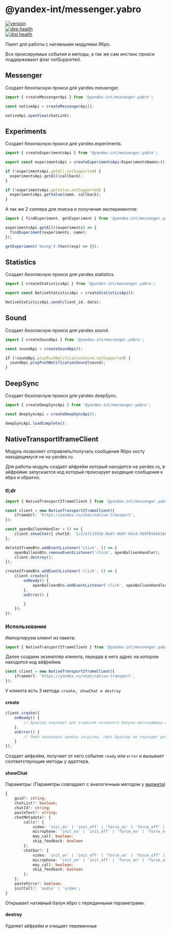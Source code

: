 # @yandex-int/messenger.yabro

[![version](https://badger.yandex-team.ru/npm/@yandex-int/messenger.yabro/version.svg)](https://npm.yandex-team.ru/-/ui/?text=@yandex-int/messenger.yabro)<br>
[![dep health](https://oko.yandex-team.ru/badges/repo.svg?vcs=arc&repoName=frontend/packages/messenger.yabro)](https://oko.yandex-team.ru/repo/search-interfaces/frontend?repoFilter=packages/messenger.yabro)<br>
[![dist health](https://oko.yandex-team.ru/badges/pkg.svg?pkgName=@yandex-int/messenger.yabro)](https://oko.yandex-team.ru/pkg/@yandex-int/messenger.yabro)

Пакет для работы с нативными модулями Ябро.

Все проксируемые события и методы, а так же сам инстанс прокси поддерживают флаг notSupported.

## Messenger

Создает безопасную прокси для yandex.messenger.

```typescript
import { createMessengerApi } from '@yandex-int/messenger.yabro';

const nativeApi = createMessengerApi();

nativeApi.openView(chatLink);
```

## Experiments

Создает безопасную прокси для yandex.experiments.

```typescript
import { createExperimentsApi } from '@yandex-int/messenger.yabro';

export const experimentsApi = createExperimentsApi<ExperimentsNames>();

if (!experimentsApi.getAll.notSupported) {
  experimentsApi.getAll(callback);
}

if (!experimentsApi.getValue.notSupported) {
  experimentsApi.getValue(name, callback);
}

```

А так же 2 хэлпера для поиска и получения экспериментов:

```typescript
import { findExperiment, getExperiment } from '@yandex-int/messenger.yabro';

experimentsApi.getAll((experiments) => {
  findExperiment(experiments, name);
});

getExperiment('mssng').then((exp) => {});
```

## Statistics

Создает безопасную прокси для yandex.statistics.

```typescript
import { createStatisticsApi } from '@yandex-int/messenger.yabro';

export const NativeStatisticsApi = createStatisticsApi();

NativeStatisticsApi.send(client_id, data);
```

## Sound

Создает безопасную прокси для yandex.sound.

```typescript
import { createSoundApi } from '@yandex-int/messenger.yabro';

const soundApi = createSoundApi();

if (!soundApi.playPushNotificationSound.notSupported) {
  soundApi.playPushNotificationSound(sound);
}
```

## DeepSync

Создает безопасную прокси для yandex.deepSync.

```typescript
import { createDeepSyncApi } from '@yandex-int/messenger.yabro';

const deepSyncApi = createDeepSyncApi();

deepSyncApi.loadComplete();
```

## NativeTransportIframeClient

Модуль позволяет отправлять/получать сообщения Ябро хосту находящемуся не на yandex.ru.

Для работы модуль создает айфрейм который находится на yandex.ru, в айфрейме запускается код который проксирует входящие сообщения к ябро и обратно.

### tl;dr

```typescript
import { NativeTransportIframeClient } from '@yandex-int/messenger.yabro';

const client = new NativeTransportIframeClient({
    iframeUrl: 'https://yandex.ru/chat/native-transport',
});

const openBalloonHandler = () => {
    client.showChat({ chatId: '1/2/e7c13556-8ed7-4b97-b4cd-569f6541b1b6' });
};

deleteIframeBtn.addEventListener('click', () => {
    openBalloonBtn.removeEventListener('click', openBalloonHandler);
    client.destroy();
});

createIframeBtn.addEventListener('click', () => {
    client.create({
        onReady() {
            openBalloonBtn.addEventListener('click', openBalloonHandler);
        },
        onError() {

        }
    });
});
```

### Использование

Импортируем клиент из пакета:

```typescript
import { NativeTransportIframeClient } from '@yandex-int/messenger.yabro';
```

Далее создаем экземпляр клиента, передав в него адрес на котором находится код айфрейма:

```typescript
const client = new NativeTransportIframeClient({
    iframeUrl: 'https://yandex.ru/chat/native-transport',
});
```

У клиента есть 3 метода: `create, showChat и destroy`

#### create

```typescript
client.create({
    onReady() {
        // Браузер подходит для открытия нативного балуна мессенджера и готов это сделать, можно вызывать client.showChat({...})
    },
    onError() {
        // Либо произошла ошибка загрузки, либо браузер не подходит для открытия нативного балуна мессенджера
    }
});
```

Создает айфрейм, получает от него событие `ready` или `error` и вызывает соответствующие методы у адаптера.

#### showChat

Параметры:
(Параметры совпадают с аналогичным методом у [виджета](https://github.yandex-team.ru/serp/chat/blob/dev/services/widget-loader/docs/widget_ya.md#свойства-и-методы))

```typescript
{
    guid?: string;
    chatList?: boolean;
    chatId?: string;
    pasteText?: string;
    chatMetadata?: {
        calls?: {
            video: 'init_on' | 'init_off' | 'force_on' | 'force_off' | 'default';
            microphone: 'init_on' | 'init_off' | 'force_on' | 'force_off' | 'default';
            may_call: boolean;
            skip_feedback: boolean
        };
        chatbar?: {
            video: 'init_on' | 'init_off' | 'force_on' | 'force_off' | 'default';
            microphone: 'init_on' | 'init_off' | 'force_on' | 'force_off' | 'default';
            may_call: boolean;
            skip_feedback: boolean
        };
    };
    pasteForce?: boolean;
    initCall?: 'audio' | 'video';
}
```

Открывает нативный балун ябро с переданными параметрами.

#### destroy

Удаляет айфрейм и очищает переменные
